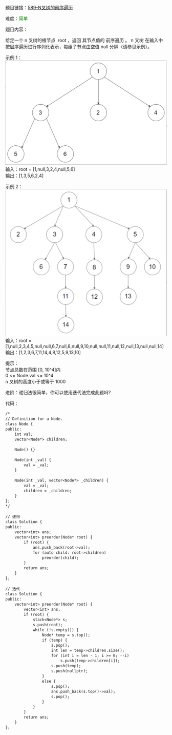 题目链接：[589-N叉树的前序遍历](https://leetcode-cn.com/problems/n-ary-tree-preorder-traversal/)

难度：<font color="Green">简单</font>

题目内容：

给定一个 n 叉树的根节点  root ，返回 其节点值的 前序遍历 。
n 叉树 在输入中按层序遍历进行序列化表示，每组子节点由空值 null 分隔（请参见示例）。

示例 1：<br>
![示例1](./589-N叉树的前序遍历-图1.png)<br>
输入：root = [1,null,3,2,4,null,5,6]<br>
输出：[1,3,5,6,2,4]

示例 2：<br>
![示例2](./589-N叉树的前序遍历-图2.png)<br>
输入：root = [1,null,2,3,4,5,null,null,6,7,null,8,null,9,10,null,null,11,null,12,null,13,null,null,14]<br>
输出：[1,2,3,6,7,11,14,4,8,12,5,9,13,10]

提示：<br>
节点总数在范围 [0, 10^4]内<br>
0 <= Node.val <= 10^4<br>
n 叉树的高度小于或等于 1000

进阶：递归法很简单，你可以使用迭代法完成此题吗?


代码：
```
/*
// Definition for a Node.
class Node {
public:
    int val;
    vector<Node*> children;

    Node() {}

    Node(int _val) {
        val = _val;
    }

    Node(int _val, vector<Node*> _children) {
        val = _val;
        children = _children;
    }
};
*/

// 递归
class Solution {
public:
    vector<int> ans;
    vector<int> preorder(Node* root) {
        if (root) {
            ans.push_back(root->val);
            for (auto child: root->children)
                preorder(child);
        }
        return ans;
    }
};

// 迭代
class Solution {
public:
    vector<int> preorder(Node* root) {
        vector<int> ans;
        if (root) {
            stack<Node*> s;
            s.push(root);
            while (!s.empty()) {
                Node* temp = s.top();
                if (temp) {
                    s.pop();
                    int len = temp->children.size();
                    for (int i = len - 1; i >= 0; --i)
                        s.push(temp->children[i]);
                    s.push(temp);
                    s.push(nullptr);
                }
                else {
                    s.pop();
                    ans.push_back(s.top()->val);
                    s.pop();
                }
            }
        }
        return ans;
    }
};
```